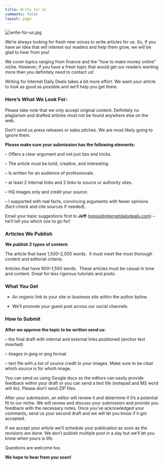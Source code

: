 ```yaml
---
title: Write for Us
comments: false
layout: page
---
```


![write-for-us.jpg](/uploads/write-for-us.jpg)

We’re always looking for fresh new voices to write articles for us. So, if you have an idea that will interest our readers and help them grow, we will be glad to hear from you!

We cover topics ranging from finance and the "how to make money online" niche. However, if you have a fresh topic that would get our readers wanting more then you definitely need to contact us!

Writing for Internet Daily Deals takes a bit more effort. We want your article to look as good as possible and we’ll help you get there.

### Here’s What We Look For:

Please take note that we only accept original content. Definitely no plagiarism and drafted articles must not be found anywhere else on the web.

Don’t send us press releases or sales pitches. We are most likely going to ignore them.

**Please make sure your submission has the following elements:**

– Offers a clear argument and not just tips and tricks.

– The article must be bold, creative, and interesting.

– Is written for an audience of professionals.

– at least 2 internal links and 2 links to source or authority sites.

– HQ images only and credit your source.

– I supported with real facts, convincing arguments with fewer opinions (fact-check and cite sources if needed).

Email your topic suggestions first to **Jeff** ([press@internetdailydeals.com](mailto:press@internetdailydeals.com)) – he’ll tell you which one to go for!

### Articles We Publish

**We publish 2 types of content:**

The article that have 1,500–2,500 words.  It must meet the most thorough content and editorial criteria.

Articles that have 900–1,500 words.  These articles must be casual in tone and content. Great for less rigorous tutorials and posts.

### What You Get

* An organic link to your site or business site within the author byline.

* We’ll promote your guest post across our social channels.

### How to Submit

**After we approve the topic to be written send us:**

– the final draft with internal and external links positioned (anchor text inserted)

– images in jpeg or png format

– text file with a list of source credit to your images. Make sure to be clear which source is for which image.

You can send us using Google docs so the editors can easily provide feedback within your draft or you can send a text file (notepad and MS word will do). Please don’t send ZIP files.

After your submission, an editor will review it and determine if it’s a potential fit to our niche. We will review and discuss your submission and provide you feedback with the necessary notes. Once you’ve acknowledged your comments, send us your second draft and we will let you know if it got accepted.

If we accept your article we’ll schedule your publication as soon as the revisions are done. We don’t publish multiple post in a day but we’ll let you know when yours is life.

Questions are welcome too.

**We hope to hear from you soon!**